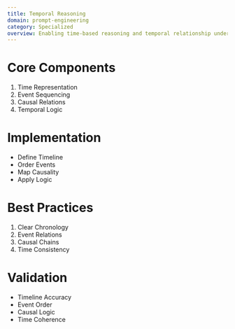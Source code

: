 ```yaml
---
title: Temporal Reasoning
domain: prompt-engineering
category: Specialized
overview: Enabling time-based reasoning and temporal relationship understanding.
---
```


# Core Components
1. Time Representation
2. Event Sequencing
3. Causal Relations
4. Temporal Logic

# Implementation
- Define Timeline
- Order Events
- Map Causality
- Apply Logic

# Best Practices
1. Clear Chronology
2. Event Relations
3. Causal Chains
4. Time Consistency

# Validation
- Timeline Accuracy
- Event Order
- Causal Logic
- Time Coherence
